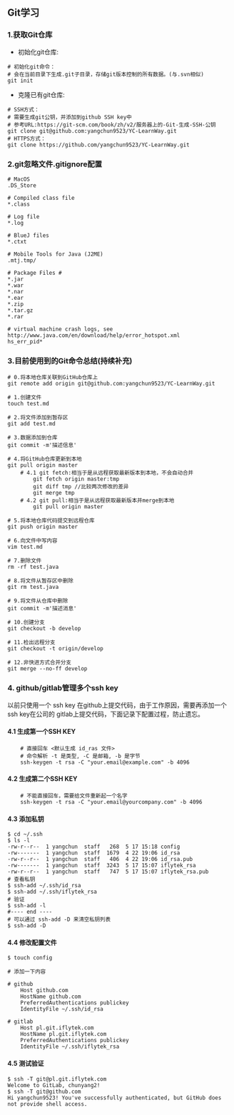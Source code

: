 ## Git学习
### 1.获取Git仓库

- 初始化git仓库: 

```shell
# 初始化git命令：
# 会在当前目录下生成.git子目录，存储git版本控制的所有数据。(与.svn相似)
git init
```

- 克隆已有git仓库: 

```shell
# SSH方式：
# 需要生成git公钥，并添加到github SSH key中
# 参考URL:https://git-scm.com/book/zh/v2/服务器上的-Git-生成-SSH-公钥
git clone git@github.com:yangchun9523/YC-LearnWay.git
# HTTPS方式：
git clone https://github.com/yangchun9523/YC-LearnWay.git
```
### 2.git忽略文件.gitignore配置

```text
# MacOS
.DS_Store

# Compiled class file
*.class

# Log file
*.log

# BlueJ files
*.ctxt

# Mobile Tools for Java (J2ME)
.mtj.tmp/

# Package Files #
*.jar
*.war
*.nar
*.ear
*.zip
*.tar.gz
*.rar

# virtual machine crash logs, see http://www.java.com/en/download/help/error_hotspot.xml
hs_err_pid*
```

### 3.目前使用到的Git命令总结(持续补充)

```shell
# 0.将本地仓库关联到GitHub仓库上
git remote add origin git@github.com:yangchun9523/YC-LearnWay.git

# 1.创建文件
touch test.md

# 2.将文件添加到暂存区
git add test.md

# 3.数据添加到仓库
git commit -m'描述信息'

# 4.将GitHub仓库更新到本地
git pull origin master
	# 4.1 git fetch:相当于是从远程获取最新版本到本地，不会自动合并
		git fetch origin master:tmp
	  	git diff tmp //比较两次修改的差异
		git merge tmp
	# 4.2 git pull:相当于是从远程获取最新版本并merge到本地
		git pull origin master
		
# 5.将本地仓库代码提交到远程仓库
git push origin master

# 6.向文件中写内容
vim test.md

# 7.删除文件
rm -rf test.java

# 8.将文件从暂存区中删除
git rm test.java

# 9.将文件从仓库中删除
git commit -m'描述消息'

# 10.创建分支
git checkout -b develop

# 11.检出远程分支
git checkout -t origin/develop

# 12.非快进方式合并分支
git merge --no-ff develop

```

### 4. github/gitlab管理多个ssh key
以前只使用一个 ssh key 在github上提交代码，由于工作原因，需要再添加一个ssh key在公司的 gitlab上提交代码，下面记录下配置过程，防止遗忘。

#### 4.1 生成第一个SSH KEY
```shell
	# 直接回车 <默认生成 id_ras 文件>
	# 命令解析 -t 是类型, -C 是邮箱, -b 是字节
	ssh-keygen -t rsa -C "your.email@example.com" -b 4096
```
#### 4.2 生成第二个SSH KEY
```shell
	# 不能直接回车，需要给文件重新起一个名字
	ssh-keygen -t rsa -C "your.email@yourcompany.com" -b 4096
```
#### 4.3 添加私钥
```shell
$ cd ~/.ssh
$ ls -l
-rw-r--r--  1 yangchun  staff   268  5 17 15:18 config
-rw-------  1 yangchun  staff  1679  4 22 19:06 id_rsa
-rw-r--r--  1 yangchun  staff   406  4 22 19:06 id_rsa.pub
-rw-------  1 yangchun  staff  3243  5 17 15:07 iflytek_rsa
-rw-r--r--  1 yangchun  staff   747  5 17 15:07 iflytek_rsa.pub
# 查看私钥
$ ssh-add ~/.ssh/id_rsa
$ ssh-add ~/.ssh/iflytek_rsa
# 验证
$ ssh-add -l
#---- end ---- 
# 可以通过 ssh-add -D 来清空私钥列表
$ ssh-add -D
```
#### 4.4 修改配置文件
```shell
$ touch config

# 添加一下内容

# github
    Host github.com
    HostName github.com
    PreferredAuthentications publickey
    IdentityFile ~/.ssh/id_rsa

# gitlab
    Host pl.git.iflytek.com
    HostName pl.git.iflytek.com
    PreferredAuthentications publickey
    IdentityFile ~/.ssh/iflytek_rsa
```

#### 4.5 测试验证
```shell
$ ssh -T git@pl.git.iflytek.com
Welcome to GitLab, chunyang2!
$ ssh -T git@github.com
Hi yangchun9523! You've successfully authenticated, but GitHub does not provide shell access.
```


